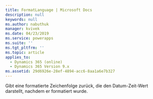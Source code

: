 ```yaml
---
title: FormatLanguage | Microsoft Docs
description: null
keywords: null
ms.author: nabuthuk
manager: kvivek
ms.date: 04/23/2019
ms.service: powerapps
ms.suite: ''
ms.tgt_pltfrm: ''
ms.topic: article
applies_to:
  - Dynamics 365 (online)
  - Dynamics 365 Version 9.x
ms.assetid: 29d6926e-28ef-4894-acc6-8aa1a6e7b327
---
```


Gibt eine formatierte Zeichenfolge zurück, die den Datum-Zeit-Wert darstellt, nachdem er formatiert wurde.

